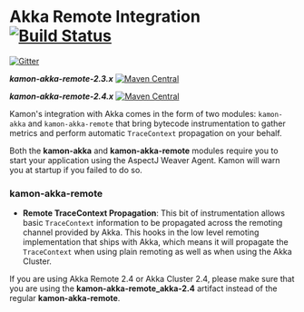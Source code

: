 Akka Remote Integration   [![Build Status](https://api.travis-ci.org/kamon-io/kamon-akka-remote)](https://travis-ci.org/kamon-io/kamon-akka/builds)
==========================

[![Gitter](https://badges.gitter.im/Join%20Chat.svg)](https://gitter.im/kamon-io/Kamon?utm_source=badge&utm_medium=badge&utm_campaign=pr-badge&utm_content=badge)

***kamon-akka-remote-2.3.x*** [![Maven Central](https://maven-badges.herokuapp.com/maven-central/io.kamon/kamon-akka-remote-23_2.11/badge.svg)](https://maven-badges.herokuapp.com/maven-central/io.kamon/kamon-akka-remote_2.11)

***kamon-akka-remote-2.4.x*** [![Maven Central](https://maven-badges.herokuapp.com/maven-central/io.kamon/kamon-akka-remote-24_2.11/badge.svg)](https://maven-badges.herokuapp.com/maven-central/io.kamon/kamon-akka-remote_2.11)


Kamon's integration with Akka comes in the form of two modules: `kamon-akka` and `kamon-akka-remote` that bring bytecode
instrumentation to gather metrics and perform automatic `TraceContext` propagation on your behalf.

Both the <b>kamon-akka</b> and <b>kamon-akka-remote</b> modules require you to start your application using the AspectJ
Weaver Agent. Kamon will warn you at startup if you failed to do so.
</p>

### kamon-akka-remote ###

* __Remote TraceContext Propagation__: This bit of instrumentation allows basic `TraceContext` information to be
propagated across the remoting channel provided by Akka. This hooks in the low level remoting implementation that ships
with Akka, which means it will propagate the `TraceContext` when using plain remoting as well as when using the Akka Cluster.

<p class="alert alert-warning">
If you are using Akka Remote 2.4 or Akka Cluster 2.4, please make sure that you are using the <b>kamon-akka-remote_akka-2.4</b>
artifact instead of the regular <b>kamon-akka-remote</b>.
</p>


